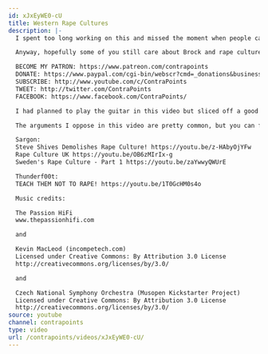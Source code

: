 ```yaml
---
id: xJxEyWE0-cU
title: Western Rape Cultures
description: |-
  I spent too long working on this and missed the moment when people cared about Brock Turner. Everyone has moved on to a mass murder, and the rapist is forgotten, along with that gorilla, and that lion, and that oil spill. Whatever happened with that oil spill? They were going to plug it with trash. Is the gulf okay now, or?

  Anyway, hopefully some of you still care about Brock and rape culture. If you've forgotten you can always Google it.

  BECOME MY PATRON: https://www.patreon.com/contrapoints
  DONATE: https://www.paypal.com/cgi-bin/webscr?cmd=_donations&business=QAXL4AUZAQY7C&lc=US&item_name=ContraPoints&currency_code=USD&bn=PP%2dDonationsBF%3abtn_donateCC_LG%2egif%3aNonHosted
  SUBSCRIBE: http://www.youtube.com/c/ContraPoints
  TWEET: http://twitter.com/ContraPoints
  FACEBOOK: https://www.facebook.com/ContraPoints/

  I had planned to play the guitar in this video but sliced off a good chunk of my left index finger with a vegetable peeler before recording it. I decided to push ahead anyway. Finger problems never stopped Django Reinhardt or Tommy Iommi. So I recorded this shitty version with a shot glass in lieu of a slide.

  The arguments I oppose in this video are pretty common, but you can find YouTube versions of them, especially in the videos of Thunderf00t and Sargon of Akkad. For instance:

  Sargon:
  Steve Shives Demolishes Rape Culture! https://youtu.be/z-HAbyOjYFw
  Rape Culture UK https://youtu.be/OB6zMIrIx-g
  Sweden's Rape Culture - Part 1 https://youtu.be/zaYwwyQWUrE

  Thunderf00t:
  TEACH THEM NOT TO RAPE! https://youtu.be/1T0GcHM0s4o

  Music credits:

  The Passion HiFi
  www.thepassionhifi.com

  and

  Kevin MacLeod (incompetech.com)
  Licensed under Creative Commons: By Attribution 3.0 License
  http://creativecommons.org/licenses/by/3.0/

  and

  Czech National Symphony Orchestra (Musopen Kickstarter Project)
  Licensed under Creative Commons: By Attribution 3.0 License
  http://creativecommons.org/licenses/by/3.0/
source: youtube
channel: contrapoints
type: video
url: /contrapoints/videos/xJxEyWE0-cU/
---
```

